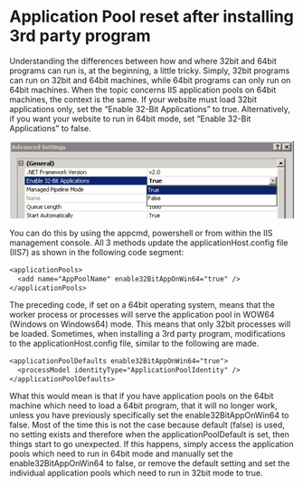 # Application Pool reset after installing 3rd party program
Understanding the differences between how and where 32bit and 64bit programs can run is, at the beginning, a little tricky.  Simply, 32bit programs can run on 32bit and 64bit machines, while 64bit programs can only run on 64bit machines.
When the topic concerns IIS application pools on 64bit machines, the context is the same.  If your website must load 32bit applications only, set the “Enable 32-Bit Applications” to true.  Alternatively, if you want your website to run in 64bit mode, set “Enable 32-Bit Applications” to false.

![advanced IIS application pool settings][FIGURE1]

You can do this by using the appcmd, powershell or from within the IIS management console.  All 3 methods update the applicationHost.config file (IIS7) as shown in the following code segment:
```
<applicationPools>
  <add name="AppPoolName" enable32BitAppOnWin64="true" />
</applicationPools>
```
The preceding code, if set on a 64bit operating system, means that the worker process or processes will serve the application pool in WOW64 (Windows on Windows64) mode.  This means that only 32bit processes will be loaded.
Sometimes, when installing a 3rd party program, modifications to the applicationHost.config file, similar to the following are made.
```
<applicationPoolDefaults enable32BitAppOnWin64="true">
  <processModel identityType="ApplicationPoolIdentity" />
</applicationPoolDefaults>
```
What this would mean is that if you have application pools on the 64bit machine which need to load a 64bit program, that it will no longer work, unless you have previously specifically set the enable32BitAppOnWin64 to false.  Most of the time this is not the case because default (false) is used, no setting exists and therefore when the applicationPoolDefault is set, then things start to go unexpected.
If this happens, simply access the application pools which need to run in 64bit mode and manually set the enable32BitAppOnWin64 to false, or remove the default setting and set the individual application pools which need to run in 32bit mode to true.

[FIGURE1]: images/msdn-0001.png "Figure 1, advanced IIS application pool settings"
